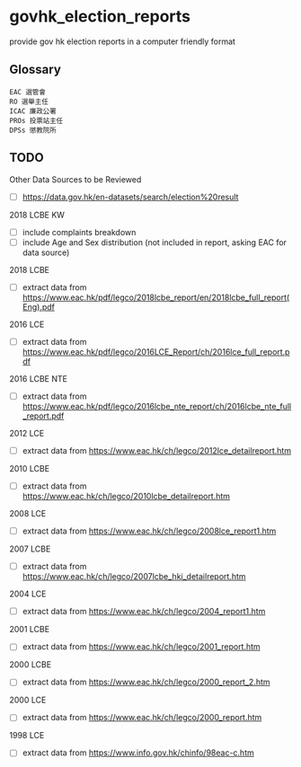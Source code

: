 # govhk_election_reports

provide gov hk election reports in a computer friendly format


## Glossary

```
EAC 選管會
RO 選舉主任
ICAC 廉政公署
PROs 投票站主任
DPSs 懲教院所
```

## TODO

Other Data Sources to be Reviewed
- [ ] https://data.gov.hk/en-datasets/search/election%20result

2018 LCBE KW
- [ ] include complaints breakdown
- [ ] include Age and Sex distribution (not included in report, asking EAC for data source)

2018 LCBE
- [ ] extract data from https://www.eac.hk/pdf/legco/2018lcbe_report/en/2018lcbe_full_report(Eng).pdf

2016 LCE
- [ ] extract data from https://www.eac.hk/pdf/legco/2016LCE_Report/ch/2016lce_full_report.pdf

2016 LCBE NTE
- [ ] extract data from https://www.eac.hk/pdf/legco/2016lcbe_nte_report/ch/2016lcbe_nte_full_report.pdf

2012 LCE
- [ ] extract data from https://www.eac.hk/ch/legco/2012lce_detailreport.htm

2010 LCBE
- [ ] extract data from https://www.eac.hk/ch/legco/2010lcbe_detailreport.htm

2008 LCE
- [ ] extract data from https://www.eac.hk/ch/legco/2008lce_report1.htm

2007 LCBE
- [ ] extract data from https://www.eac.hk/ch/legco/2007lcbe_hki_detailreport.htm

2004 LCE
- [ ] extract data from https://www.eac.hk/ch/legco/2004_report1.htm

2001 LCBE
- [ ] extract data from https://www.eac.hk/ch/legco/2001_report.htm

2000 LCBE
- [ ] extract data from https://www.eac.hk/ch/legco/2000_report_2.htm

2000 LCE
- [ ] extract data from https://www.eac.hk/ch/legco/2000_report.htm

1998 LCE
- [ ] extract data from https://www.info.gov.hk/chinfo/98eac-c.htm